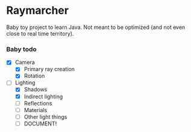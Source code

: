 # Raymarcher
Baby toy project to learn Java. Not meant to be optimized (and not even close to real time territory).

### Baby todo
* [X] Camera
  * [X] Primary ray creation
  * [X] Rotation
* [ ] Lighting
  * [X] Shadows
  * [X] Indirect lighting
  * [ ] Reflections
  * [ ] Materials
  * [ ] Other light things
  * [ ] DOCUMENT!